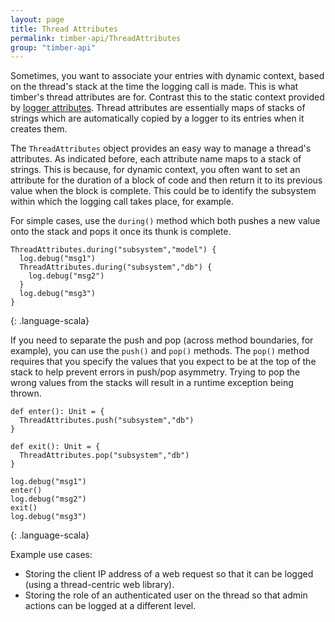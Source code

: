 ```yaml
---
layout: page
title: Thread Attributes
permalink: timber-api/ThreadAttributes
group: "timber-api"
---
```


Sometimes, you want to associate your entries with dynamic context, based on the thread's stack at the time the
logging call is made.  This is what timber's thread attributes are for.  Contrast this to the static context
provided by [logger attributes](Loggers#slc). Thread attributes are essentially maps of stacks of strings which
are automatically copied by a logger to its entries when it creates them.

The `ThreadAttributes` object provides an easy way to manage a thread's attributes.  As indicated before, each
attribute name maps to a stack of strings.  This is because, for dynamic context, you often want to set an attribute
for the duration of a block of code and then return it to its previous value when the block is complete.  This could
be to identify the subsystem within which the logging call takes place, for example.

For simple cases, use the `during()` method which both pushes a new value onto the stack and pops it once its
thunk is complete.

~~~~
ThreadAttributes.during("subsystem","model") {
  log.debug("msg1")
  ThreadAttributes.during("subsystem","db") {
    log.debug("msg2")
  }
  log.debug("msg3")
}
~~~~
{: .language-scala}

If you need to separate the push and pop (across method boundaries, for example), you can use the `push()` and `pop()`
methods.  The `pop()` method requires that you specify the values that you expect to be at the top of the stack to
help prevent errors in push/pop asymmetry.  Trying to pop the wrong values from the stacks will result in a runtime
exception being thrown.

~~~~
def enter(): Unit = {
  ThreadAttributes.push("subsystem","db")
}

def exit(): Unit = {
  ThreadAttributes.pop("subsystem","db")
}

log.debug("msg1")
enter()
log.debug("msg2")
exit()
log.debug("msg3")
~~~~
{: .language-scala}

Example use cases:

* Storing the client IP address of a web request so that it can be logged (using a thread-centric web library).
* Storing the role of an authenticated user on the thread so that admin actions can be logged at a different level.
